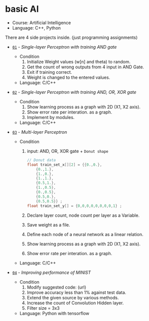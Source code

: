 # basic AI

- Course: Artificial Intelligence
- Language: C++, Python

There are 4 side projects inside. (just programming assignments)

- [`01`](./01) - _Single-layer Perceptron with training AND gate_
  - Condition
    1. Initialize Weight values (w[n] and theta) to random.
    2. Get the count of wrong outputs from 4 input in AND Gate.
    3. Exit if training correct.
    4. Weight is changed to the entered values.
  - Language: C/C++

- [`02`](./02) - _Single-layer Perceptron with training AND, OR, XOR gate_
  - Condition
    1. Show learning process as a graph with 2D (X1, X2 axis).
    2. Show error rate per interation. as a graph.
    3. Implement by modules.
  - Language: C/C++

- [`03`](./03) - _Multi-layer Perceptron_
  - Condition
    1. input: AND, OR, XOR gate + `Donut shape`

        ```c
        // Donut data
        float train_set_x[][2] = {{0.,0.},
            {0.,1.},
            {1.,0.},
            {1.,1.},
            {0.5,1.},
            {1.,0.5},
            {0.,0.5},
            {0.5,0.},
            {0.5,0.5}} ;
        float train_set_y[] = {0,0,0,0,0,0,0,0,1} ;
        ```

    2. Declare layer count, node count per layer as a Variable.
    3. Save weight as a file.
    4. Define each node of a neural network as a linear relation.
    5. Show learning process as a graph with 2D (X1, X2 axis).
    6. Show error rate per interation. as a graph.
  - Language: C/C++

- [`04`](./04) - _Improving performance of MINIST_
  - Condition
    1. Modify suggested code: (url)
    2. Improve accuracy less than 1% against test data.
    3. Extend the given source by various methods.
    4. Increase the count of Convolution Hidden layer.
    5. Filter size = 3x3
  - Language: Python with tensorflow

